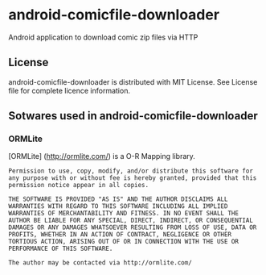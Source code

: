 android-comicfile-downloader
============================

Android application to download comic zip files via HTTP


License
-------

android-comicfile-downloader is distributed with MIT License.
See License file for complete licence information.

Sotwares used in android-comicfile-downloader
---------------------------------------------

### ORMLite ###

[ORMLite] (http://ormlite.com/) is a O-R Mapping library.

```
Permission to use, copy, modify, and/or distribute this software for any purpose with or without fee is hereby granted, provided that this permission notice appear in all copies.

THE SOFTWARE IS PROVIDED "AS IS" AND THE AUTHOR DISCLAIMS ALL WARRANTIES WITH REGARD TO THIS SOFTWARE INCLUDING ALL IMPLIED WARRANTIES OF MERCHANTABILITY AND FITNESS. IN NO EVENT SHALL THE AUTHOR BE LIABLE FOR ANY SPECIAL, DIRECT, INDIRECT, OR CONSEQUENTIAL DAMAGES OR ANY DAMAGES WHATSOEVER RESULTING FROM LOSS OF USE, DATA OR PROFITS, WHETHER IN AN ACTION OF CONTRACT, NEGLIGENCE OR OTHER TORTIOUS ACTION, ARISING OUT OF OR IN CONNECTION WITH THE USE OR PERFORMANCE OF THIS SOFTWARE.

The author may be contacted via http://ormlite.com/
```


